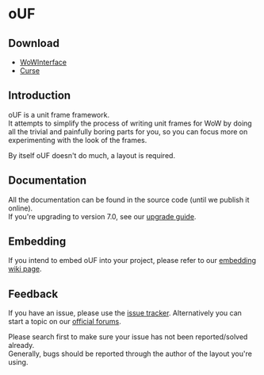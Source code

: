 # oUF

## Download

- [WoWInterface](https://www.wowinterface.com/downloads/info9994-oUF.html)
- [Curse](https://mods.curse.com/addons/wow/ouf)

## Introduction

oUF is a unit frame framework.  
It attempts to simplify the process of writing unit frames for WoW by doing all the trivial and painfully boring parts for you, so you can focus more on experimenting with the look of the frames.

By itself oUF doesn't do much, a layout is required.

## Documentation

All the documentation can be found in the source code (until we publish it online).  
If you're upgrading to version 7.0, see our [upgrade guide](https://www.wowinterface.com/forums/showthread.php?t=55422).

## Embedding

If you intend to embed oUF into your project, please refer to our [embedding wiki page](https://github.com/oUF-wow/oUF/wiki/Embedding).

## Feedback

If you have an issue, please use the [issue tracker](https://github.com/oUF-wow/oUF/issues). Alternatively you can start a topic on our [official forums](https://www.wowinterface.com/forums/forumdisplay.php?f=87).

Please search first to make sure your issue has not been reported/solved already.  
Generally, bugs should be reported through the author of the layout you're using.
